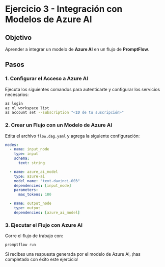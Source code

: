 # Ejercicio 3 - Integración con Modelos de Azure AI

## Objetivo
Aprender a integrar un modelo de **Azure AI** en un flujo de **PromptFlow**.

## Pasos

### 1. Configurar el Acceso a Azure AI
Ejecuta los siguientes comandos para autenticarte y configurar los servicios necesarios:
```bash
az login
az ml workspace list
az account set --subscription "<ID de tu suscripción>"
```

### 2. Crear un Flujo con un Modelo de Azure AI
Edita el archivo `flow.dag.yaml` y agrega la siguiente configuración:
```yaml
nodes:
  - name: input_node
    type: input
    schema:
      text: string

  - name: azure_ai_model
    type: azure-ai
    model_name: "text-davinci-003"
    dependencies: [input_node]
    parameters:
      max_tokens: 100

  - name: output_node
    type: output
    dependencies: [azure_ai_model]
```

### 3. Ejecutar el Flujo con Azure AI
Corre el flujo de trabajo con:
```bash
promptflow run
```
Si recibes una respuesta generada por el modelo de Azure AI, ¡has completado con éxito este ejercicio!
